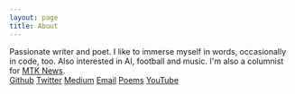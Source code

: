 ```yaml
---
layout: page
title: About
---
```


Passionate writer and poet. I like to immerse myself in words, occasionally in code, too. Also interested in AI, football and music. I'm also a columnist for [MTK News](https://mtknews.studio/author/abhishek).
\
[Github](https://github.com/abhishek7h) [Twitter](https://twitter.com/abhishek7h) [Medium](https://medium.com/@ah3) [Email](mailto:abhishek18h@gmail.com) [Poems](https://poetizer.com/author/320945) [YouTube](https://youtube.com/@ah3yo)

